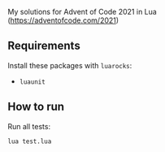 My solutions for Advent of Code 2021 in Lua (https://adventofcode.com/2021)

## Requirements

Install these packages with `luarocks`:

* `luaunit`

## How to run

Run all tests:

```
lua test.lua
```
